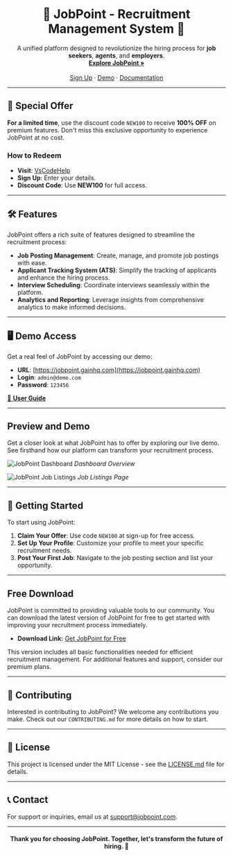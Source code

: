 <h1 align="center">🚀 JobPoint - Recruitment Management System 🚀</h1>

<p align="center">
  A unified platform designed to revolutionize the hiring process for <strong>job seekers</strong>, <strong>agents</strong>, and <strong>employers</strong>.
  <br>
  <a href="https://jobpoint.gainhq.com"><strong>Explore JobPoint »</strong></a>
  <br>
  <br>
  <a href="https://jobpoint.gainhq.com/register">Sign Up</a>
  ·
  <a href="https://jobpoint.gainhq.com">Demo</a>
  ·
  <a href="#">Documentation</a>
</p>

---

## 🎁 Special Offer

**For a limited time**, use the discount code `NEW100` to receive **100% OFF** on premium features. Don't miss this exclusive opportunity to experience JobPoint at no cost.

### How to Redeem

- **Visit**: [VsCodeHelp](https://www.vscodehelp.com)
- **Sign Up**: Enter your details.
- **Discount Code**: Use **NEW100** for full access.

---

## 🛠 Features

JobPoint offers a rich suite of features designed to streamline the recruitment process:

- **Job Posting Management**: Create, manage, and promote job postings with ease.
- **Applicant Tracking System (ATS)**: Simplify the tracking of applicants and enhance the hiring process.
- **Interview Scheduling**: Coordinate interviews seamlessly within the platform.
- **Analytics and Reporting**: Leverage insights from comprehensive analytics to make informed decisions.

---

## 🖥 Demo Access

Get a real feel of JobPoint by accessing our demo:

- **URL**: [https://jobpoint.gainhq.com](https://jobpoint.gainhq.com)
- **Login**: `admin@demo.com`
- **Password**: `123456`

[🔗 **User Guide**](#)

---

## Preview and Demo

Get a closer look at what JobPoint has to offer by exploring our live demo. See firsthand how our platform can transform your recruitment process.

![JobPoint Dashboard](URL_TO_DEMO_IMAGE_1)
*Dashboard Overview*

![JobPoint Job Listings](URL_TO_DEMO_IMAGE_2)
*Job Listings Page*

---

## 🔧 Getting Started

To start using JobPoint:

1. **Claim Your Offer**: Use code `NEW100` at sign-up for free access.
2. **Set Up Your Profile**: Customize your profile to meet your specific recruitment needs.
3. **Post Your First Job**: Navigate to the job posting section and list your opportunity.

---

## Free Download

JobPoint is committed to providing valuable tools to our community. You can download the latest version of JobPoint for free to get started with improving your recruitment process immediately.

- **Download Link:** [Get JobPoint for Free](URL_TO_FREE_DOWNLOAD)

This version includes all basic functionalities needed for efficient recruitment management. For additional features and support, consider our premium plans.

---

## 🤝 Contributing

Interested in contributing to JobPoint? We welcome any contributions you make. Check out our `CONTRIBUTING.md` for more details on how to start.

---

## 📜 License

This project is licensed under the MIT License - see the [LICENSE.md](LICENSE.md) file for details.

---

## 📞 Contact

For support or inquiries, email us at [support@jobpoint.com](mailto:support@jobpoint.com).

---

<h4 align="center">Thank you for choosing JobPoint. Together, let's transform the future of hiring. 🌟</h4>
